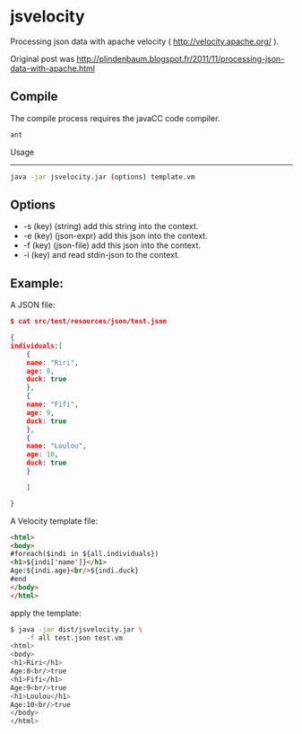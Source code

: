 jsvelocity
==========

Processing json data with apache velocity  ( http://velocity.apache.org/ ).

Original post was http://plindenbaum.blogspot.fr/2011/11/processing-json-data-with-apache.html


Compile
-------

The compile process requires the javaCC code compiler.

```bash
ant
```

Usage

-----
```bash
java -jar jsvelocity.jar (options) template.vm
```

Options
-------
* -s (key) (string) add this string into the context.
* -e (key) (json-expr) add this json into the context.
* -f (key) (json-file) add this json into the context.
* -i (key) and read stdin-json to the context.

Example:
--------
A JSON file:
```json
$ cat src/test/resources/json/test.json 

{
individuals:[
	{
	name: "Riri",
	age: 8,
	duck: true
	},
	{
	name: "Fifi",
	age: 9,
	duck: true
	},
	{
	name: "Loulou",
	age: 10,
	duck: true
	}

	]

}

```
A Velocity template file:
```html
<html>
<body>
#foreach($indi in ${all.individuals})
<h1>${indi['name']}</h1>
Age:${indi.age}<br/>${indi.duck}
#end
</body>
</html>
```

apply the template:
```bash
$ java -jar dist/jsvelocity.jar \
	-f all test.json test.vm
<html>
<body>
<h1>Riri</h1>
Age:8<br/>true
<h1>Fifi</h1>
Age:9<br/>true
<h1>Loulou</h1>
Age:10<br/>true
</body>
</html>
```

